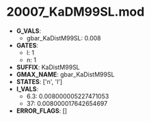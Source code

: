 # 20007_KaDM99SL.mod

- **G_VALS**:
  - gbar_KaDistM99SL: 0.008
- **GATES**:
  - l: 1
  - n: 1
- **SUFFIX**: KaDistM99SL
- **GMAX_NAME**: gbar_KaDistM99SL
- **STATES**: ['n', 'l']
- **I_VALS**:
  - 6.3: 0.008000005227471053
  - 37: 0.008000017642654697
- **ERROR_FLAGS**: []
